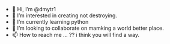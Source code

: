 - 👋 Hi, I’m @dmytr1
- 👀 I’m interested in creating not destroying.
- 🌱 I’m currently learning python
- 💞️ I’m looking to collaborate on mamking a world better place. 
- 📫 How to reach me ... ?? i think you will find a way.

<!---
dmytr1/dmytr1 is a ✨ special ✨ repository because its `README.md` (this file) appears on your GitHub profile.
You can click the Preview link to take a look at your changes.
--->
